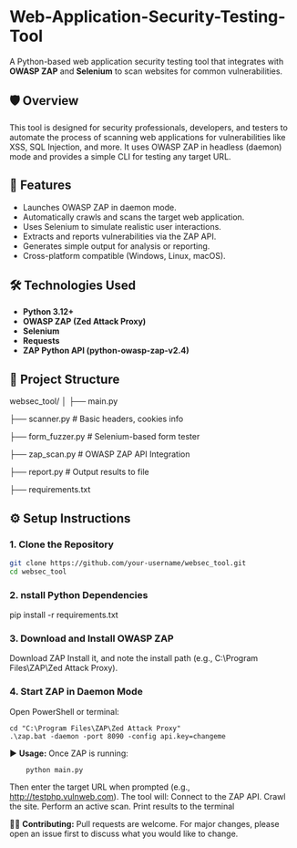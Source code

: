 # Web-Application-Security-Testing-Tool

A Python-based web application security testing tool that integrates with **OWASP ZAP** and **Selenium** to scan websites for common vulnerabilities.

## 🛡️ Overview

This tool is designed for security professionals, developers, and testers to automate the process of scanning web applications for vulnerabilities like XSS, SQL Injection, and more. It uses OWASP ZAP in headless (daemon) mode and provides a simple CLI for testing any target URL.

## 🚀 Features

- Launches OWASP ZAP in daemon mode.
- Automatically crawls and scans the target web application.
- Uses Selenium to simulate realistic user interactions.
- Extracts and reports vulnerabilities via the ZAP API.
- Generates simple output for analysis or reporting.
- Cross-platform compatible (Windows, Linux, macOS).

## 🛠️ Technologies Used

- **Python 3.12+**
- **OWASP ZAP (Zed Attack Proxy)**
- **Selenium**
- **Requests**
- **ZAP Python API (python-owasp-zap-v2.4)**

## 📁 Project Structure

websec_tool/
│
├── main.py

├── scanner.py           # Basic headers, cookies info

├── form_fuzzer.py       # Selenium-based form tester

├── zap_scan.py          # OWASP ZAP API Integration

├── report.py            # Output results to file

├── requirements.txt




## ⚙️ Setup Instructions

### 1. Clone the Repository

```bash
git clone https://github.com/your-username/websec_tool.git
cd websec_tool
```


### 2. nstall Python Dependencies
pip install -r requirements.txt


### 3. Download and Install OWASP ZAP
Download ZAP
Install it, and note the install path (e.g., C:\Program Files\ZAP\Zed Attack Proxy).


### 4. Start ZAP in Daemon Mode
Open PowerShell or terminal:

    cd "C:\Program Files\ZAP\Zed Attack Proxy"
    .\zap.bat -daemon -port 8090 -config api.key=changeme


▶️ **Usage:**
Once ZAP is running:
       
        python main.py


Then enter the target URL when prompted (e.g., http://testphp.vulnweb.com).
The tool will:
      Connect to the ZAP API.
      Crawl the site.
      Perform an active scan.
      Print results to the terminal


🙋‍♀️ **Contributing:**
Pull requests are welcome. For major changes, please open an issue first to discuss what you would like to change.
